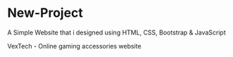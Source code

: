 # New-Project
A Simple Website that i designed using HTML, CSS, Bootstrap & JavaScript

VexTech - Online gaming accessories website
